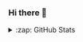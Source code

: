 ### Hi there 👋

<!--
**chrobles9/chrobles9** is a ✨ _special_ ✨ repository because its `README.md` (this file) appears on your GitHub profile.

Here are some ideas to get you started:

- 🔭 I’m currently working on ...
- 🌱 I’m currently learning ...
- 👯 I’m looking to collaborate on ...
- 🤔 I’m looking for help with ...
- 💬 Ask me about ...
- 📫 How to reach me: ...
- 😄 Pronouns: ...
- ⚡ Fun fact: ...
-->


<details>
  <summary>:zap: GitHub Stats</summary>


<a href="https://github.com/chrobles9/github-readme-stats">
  <img align="center" src="https://github-readme-stats-chrobles9.vercel.app/api/top-langs/?username=chrobles9&layout=compact&theme=chartreuse-dark&hide_border=true&langs_count=4" />
</a>
<a href="https://github.com/chrobles9/github-readme-stats">
  <img align="center" src="https://github-readme-stats-chrobles9.vercel.app/api?username=chrobles9&show_icons=true&theme=chartreuse-dark&hide_border=true&hide=stars,contribs&line_height=20" />
</a>




</details>  



